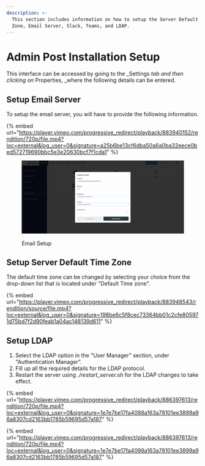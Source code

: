 ```yaml
---
description: >-
  This section includes information on how to setup the Server Default Time
  Zone, Email Server, Slack, Teams, and LDAP.
---
```


# Admin Post Installation Setup

This interface can be accessed by going to the \_Settings _tab and then clicking on_ Properties, \_where the following details can be entered.

## Setup Email Server

To setup the email server, you will have to provide the following information.

{% embed url="https://player.vimeo.com/progressive_redirect/playback/883940152/rendition/720p/file.mp4?loc=external&log_user=0&signature=a25b6be13cf6dba50a6a0ba32eece0bed572719690bbc5e3e20630bcf7f1cda1" %}

<figure><img src="../.gitbook/assets/Screenshot 2024-12-13 202010.png" alt=""><figcaption><p>Email Setup</p></figcaption></figure>

## Setup Server Default Time Zone

The default time zone can be changed by selecting your choice from the drop-down list that is located under "Default Time zone".

{% embed url="https://player.vimeo.com/progressive_redirect/playback/883948543/rendition/source/file.mp4?loc=external&log_user=0&signature=198be6c5f8cec73364bb01c2cfe805971d75bd7f2d90feab1a04ac148139d611" %}



## Setup LDAP

1. Select the LDAP option in the "User Manager" section, under "Authentication Manager".
2. Fill up all the required details for the LDAP protocol.
3. Restart the server using _./restart\_server.sh_ for the LDAP changes to take effect.

{% embed url="https://player.vimeo.com/progressive_redirect/playback/886397613/rendition/720p/file.mp4?loc=external&log_user=0&signature=1e7e7be17fa4098a163a78101ee3899a96a8307cd2163bb1785b59695d57a187" %}

{% embed url="https://player.vimeo.com/progressive_redirect/playback/886397613/rendition/720p/file.mp4?loc=external&log_user=0&signature=1e7e7be17fa4098a163a78101ee3899a96a8307cd2163bb1785b59695d57a187" %}
